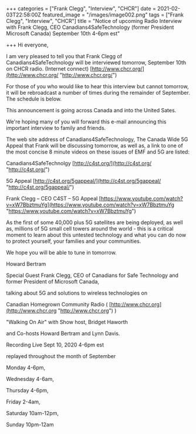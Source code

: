 +++
categories = ["Frank Clegg", "Interview", "CHCR"]
date = 2021-02-03T22:58:00Z
featured_image = "/images/image002.png"
tags = ["Frank Clegg", "Interview", "CHCR"]
title = "Notice of upcoming Radio Interview with Frank Clegg, CEO Canadians4SafeTechnology (former President Microsoft Canada) September 10th 4-6pm est"

+++
Hi everyone,

I am very pleased to tell you that Frank Clegg of Canadians4SafeTechnology will be interviewed tomorrow, September 10th on CHCR radio. (Internet connect)  [http://www.chcr.org/](http://www.chcr.org/ "http://www.chcr.org/")  

For those of you who would like to hear this interview but cannot tomorrow, it will be rebroadcast a number of times during the remainder of September.  The schedule is below.

This announcement is going across Canada and into the United Sates. 

We're hoping many of you will forward this e-mail announcing this important interview to family and friends. 

The web site address of Canadians4SafeTechnology, The Canada Wide 5G Appeal that Frank will be discussing tomorrow, as well as, a link to one of the most concise 8 minute videos on these issues of EMF and 5G are listed:

Canadians4SafeTechnolgy  [http://c4st.org/](http://c4st.org/ "http://c4st.org/") 

5G Appeal  [http://c4st.org/5gappeal/](http://c4st.org/5gappeal/ "http://c4st.org/5gappeal/")

Frank Clegg – CEO C4ST – 5G Appeal  [https://www.youtube.com/watch?v=xW7BbztmuYg](https://www.youtube.com/watch?v=xW7BbztmuYg "https://www.youtube.com/watch?v=xW7BbztmuYg")

As the first of some 40,000 plus 5G satellites are being deployed, as well as, millions of 5G small cell towers around the world - this is a critical moment to learn about this untested technology and what you can do now to protect yourself, your families and your communities.

We hope you will be able to tune in tomorrow.

Howard Bertram

 

Special Guest Frank Clegg, CEO of Canadians for Safe Technology and former President of Microsoft Canada,  

talking about 5G and solutions to wireless technologies on 

Canadian Homegrown Community Radio ( [http://www.chcr.org](http://www.chcr.org "http://www.chcr.org") )

"Walking On Air" with Show host, Bridget Haworth

and Co-hosts Howard Bertram and Lynn Davis. 

 

Recording Live Sept 10, 2020 4-6pm est 

replayed throughout the month of September 

Monday 4-6pm, 

Wednesday 4-6am, 

Thursday 4-6pm, 

Friday 2-4am,

Saturday 10am-12pm, 

Sunday 10pm-12am